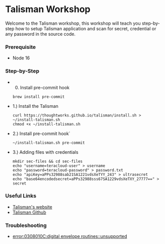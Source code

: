 # Talisman Workshop

Welcome to the Talisman workshop, this workshop will teach you step-by-step how to setup Talisman application
and scan for secret, credential or any password in the source code.

### Prerequisite

- Node 16

### Step-by-Step

- 0) Install pre-commit hook
  ```shell
  brew install pre-commit
  ```

- 1.) Install the Talisman
  ```shell
  curl https://thoughtworks.github.io/talisman/install.sh > ~/install-talisman.sh 
  chmod +x ~/install-talisman.sh
  ```

- 2.) Install pre-commit hook`
  ```shell
  ~/install-talisman.sh pre-commit
  ```

- 3.) Adding files with credentials
  ```shell
  mkdir sec-files && cd sec-files 
  echo "username=teracloud-user" > username
  echo "password=teracloud-password" > password.txt
  echo "apiKey=aPPs32988sab21SA1221vdsXeTYY_243" > ultrasecret
  echo "base64encodedsecret=aPPs32988sss67SA1229vdsXeTXY_27777==" > secret
  ```

### Useful Links

- [Talisman's website](https://thoughtworks.github.io/talisman/)
- [Talisman Github](https://github.com/thoughtworks/talisman)

### Troubleshooting

- [error:0308010C:digital envelope routines::unsupported](https://stackoverflow.com/questions/69692842/error-message-error0308010cdigital-envelope-routinesunsupported)

